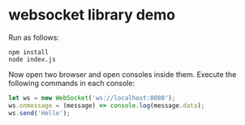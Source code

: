 # websocket library demo

Run as follows:

```shell
npm install
node index.js
```

Now open two browser and open consoles inside them. Execute the following
commands in each console:

```javascript
let ws = new WebSocket('ws://localhost:8080');
ws.onmessage = (message) => console.log(message.data);
ws.send('Hello');
```
